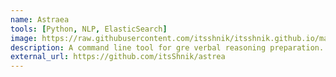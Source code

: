 ```yaml
---
name: Astraea
tools: [Python, NLP, ElasticSearch]
image: https://raw.githubusercontent.com/itsshnik/itsshnik.github.io/master/_images/astraea.png
description: A command line tool for gre verbal reasoning preparation.
external_url: https://github.com/itsShnik/astrea
---
```

